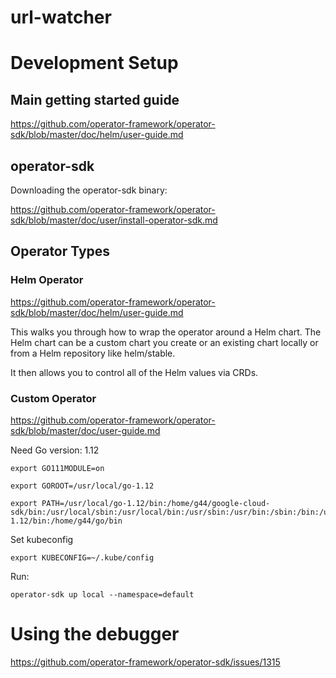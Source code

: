 url-watcher
============

# Development Setup

## Main getting started guide

https://github.com/operator-framework/operator-sdk/blob/master/doc/helm/user-guide.md

## operator-sdk

Downloading the operator-sdk binary:

https://github.com/operator-framework/operator-sdk/blob/master/doc/user/install-operator-sdk.md

## Operator Types

### Helm Operator

https://github.com/operator-framework/operator-sdk/blob/master/doc/helm/user-guide.md

This walks you through how to wrap the operator around a Helm chart.  The Helm chart can be a custom chart you
create or an existing chart locally or from a Helm repository like helm/stable.

It then allows you to control all of the Helm values via CRDs.

### Custom Operator

https://github.com/operator-framework/operator-sdk/blob/master/doc/user-guide.md

Need Go version: 1.12


```
export GO111MODULE=on
```


```
export GOROOT=/usr/local/go-1.12

export PATH=/usr/local/go-1.12/bin:/home/g44/google-cloud-sdk/bin:/usr/local/sbin:/usr/local/bin:/usr/sbin:/usr/bin:/sbin:/bin:/usr/games:/usr/local/games:/snap/bin:/usr/local/go-1.12/bin:/home/g44/go/bin
```

Set kubeconfig
```
export KUBECONFIG=~/.kube/config
```


Run:
```
operator-sdk up local --namespace=default
```

# Using the debugger

https://github.com/operator-framework/operator-sdk/issues/1315
